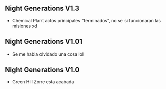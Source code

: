 ## Night Generations V1.3
- Chemical Plant actos principales "terminados", no se si funcionaran las misiones xd

## Night Generations V1.01
- Se me habia olvidado una cosa lol

## Night Generations V1.0
- Green Hill Zone esta acabada
